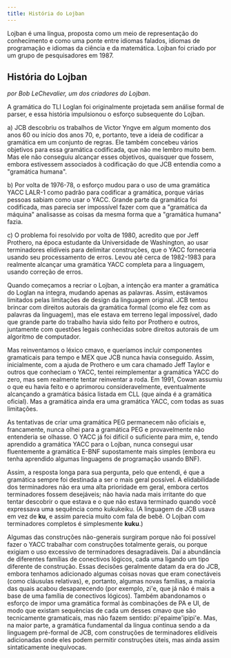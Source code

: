 ```yaml
---
title: História do Lojban
---
```


<div class="lojbo"></div>

Lojban é uma língua, proposta como um meio de representação do conhecimento e como uma ponte entre idiomas falados, idiomas de programação e idiomas da ciência e da matemática.
Lojban foi criado por um grupo de pesquisadores em 1987.

## História do Lojban

_por Bob LeChevalier, um dos criadores do Lojban_.

A gramática do TLI Loglan foi originalmente projetada sem análise formal de parser, e essa história impulsionou o esforço subsequente do Lojban.

a) JCB descobriu os trabalhos de Victor Yngve em algum momento dos anos 60 ou início dos anos 70, e, portanto, teve a ideia de codificar a gramática em um conjunto de regras. Ele também concebeu vários objetivos para essa gramática codificada, que não me lembro muito bem. Mas ele não conseguiu alcançar esses objetivos, quaisquer que fossem, embora estivessem associados à codificação do que JCB entendia como a "gramática humana".

b) Por volta de 1976-78, o esforço mudou para o uso de uma gramática YACC LALR-1 como padrão para codificar a gramática, porque várias pessoas sabiam como usar o YACC. Grande parte da gramática foi codificada, mas parecia ser impossível fazer com que a "gramática da máquina" analisasse as coisas da mesma forma que a "gramática humana" fazia.

c) O problema foi resolvido por volta de 1980, acredito que por Jeff Prothero, na época estudante da Universidade de Washington, ao usar terminadores elidíveis para delimitar construções, que o YACC forneceria usando seu processamento de erros. Levou até cerca de 1982-1983 para realmente alcançar uma gramática YACC completa para a linguagem, usando correção de erros.

Quando começamos a recriar o Lojban, a intenção era manter a gramática do Loglan na íntegra, mudando apenas as palavras. Assim, estávamos limitados pelas limitações de design da linguagem original. JCB tentou brincar com direitos autorais da gramática formal (como ele fez com as palavras da linguagem), mas ele estava em terreno legal impossível, dado que grande parte do trabalho havia sido feito por Prothero e outros, juntamente com questões legais conhecidas sobre direitos autorais de um algoritmo de computador.

Mas reinventamos o léxico cmavo, e queríamos incluir componentes gramaticais para tempo e MEX que JCB nunca havia conseguido. Assim, inicialmente, com a ajuda de Prothero e um cara chamado Jeff Taylor e outros que conheciam o YACC, tentei reimplementar a gramática YACC do zero, mas sem realmente tentar reinventar a roda. Em 1991, Cowan assumiu o que eu havia feito e o aprimorou consideravelmente, eventualmente alcançando a gramática básica listada em CLL (que ainda é a gramática oficial). Mas a gramática ainda era uma gramática YACC, com todas as suas limitações.

As tentativas de criar uma gramática PEG permanecem não oficiais e, francamente, nunca olhei para a gramática PEG e provavelmente não entenderia se olhasse. O YACC já foi difícil o suficiente para mim, e, tendo aprendido a gramática YACC para o Lojban, nunca consegui usar fluentemente a gramática E-BNF supostamente mais simples (embora eu tenha aprendido algumas linguagens de programação usando BNF).

Assim, a resposta longa para sua pergunta, pelo que entendi, é que a gramática sempre foi destinada a ser o mais geral possível. A elidabilidade dos terminadores não era uma alta prioridade em geral, embora certos terminadores fossem desejáveis; não havia nada mais irritante do que tentar descobrir o que estava e o que não estava terminado quando você expressava uma sequência como kukukeiku. (A linguagem de JCB usava <gu> em vez de **ku**, e assim parecia muito com fala de bebê. O Lojban com terminadores completos é simplesmente **kuku**.)

Algumas das construções não-generais surgiram porque não foi possível fazer o YACC trabalhar com construções totalmente gerais, ou porque exigiam o uso excessivo de terminadores desagradáveis. Daí a abundância de diferentes famílias de conectivos lógicos, cada uma ligando um tipo diferente de construção. Essas decisões geralmente datam da era do JCB, embora tenhamos adicionado algumas coisas novas que eram conectáveis (como cláusulas relativas), e, portanto, algumas novas famílias, a maioria das quais acabou desaparecendo (por exemplo, zi'e, que já não é mais a base de uma família de conectivos lógicos). Também abandonamos o esforço de impor uma gramática formal às combinações de PA e UI, de modo que existam sequências de cada um desses cmavo que são tecnicamente gramaticais, mas não fazem sentido: pi'epaime'ipipi'e. Mas, na maior parte, a gramática fundamental da língua continua sendo a da linguagem pré-formal de JCB, com construções de terminadores elidíveis adicionadas onde eles podem permitir construções úteis, mas ainda assim sintaticamente inequívocas.